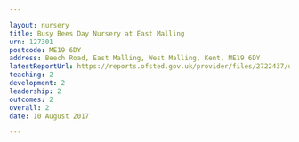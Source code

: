 ```yaml
---

layout: nursery
title: Busy Bees Day Nursery at East Malling
urn: 127301
postcode: ME19 6DY
address: Beech Road, East Malling, West Malling, Kent, ME19 6DY
latestReportUrl: https://reports.ofsted.gov.uk/provider/files/2722437/urn/127301.pdf
teaching: 2
development: 2
leadership: 2
outcomes: 2
overall: 2
date: 10 August 2017

---
```


